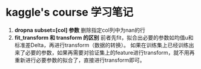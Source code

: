# kaggle's course 学习笔记
1. **dropna subset=[col] 参数**
删除指定col列中为nan的行
2. **fit_transform 和 transform 的区别**
前者先fit，拟合出必要的参数如均值u和标准差Delta，再进行transform（数据的转换）。
如果在训练集上已经训练出来了必要的参数，如果再需要对验证集上的feature进行transform，就不用再重新进行必要参数的拟合了，直接进行transform即可。
